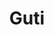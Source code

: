 ---
label: 
title: "Guti"
order: 800
layout: table-of-contents
presentation: grid
outputs: [ html ]
---